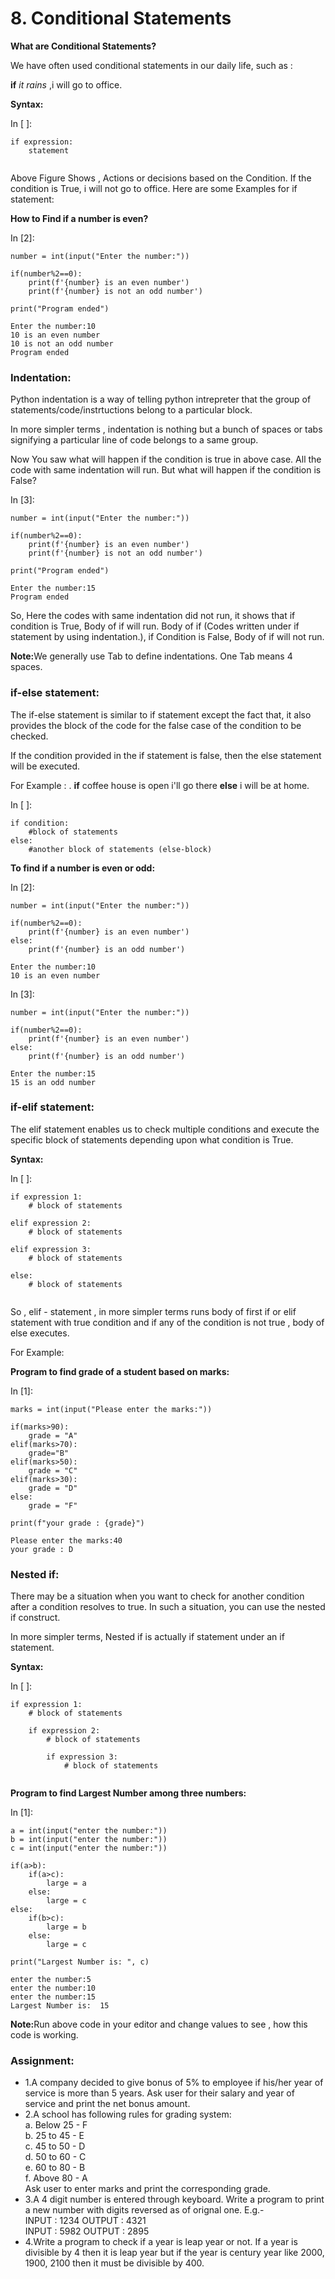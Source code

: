 # 8. Conditional Statements

**What are Conditional Statements?**

We have often used conditional statements in our daily life, such as :

**if** _it rains_ ,i will go to office.

**Syntax:**

In \[ ]:

```
if expression:  
    statement  
```

<figure><img src="https://2715416193-files.gitbook.io/~/files/v0/b/gitbook-x-prod.appspot.com/o/spaces%2FqrOwR7E0344TGTnSFHoL%2Fuploads%2Fk7vQ1SkZnfI3Ae0GP4uZ%2Fimage.png?alt=media&#x26;token=4684f90c-475c-4e65-a38f-64b728e987b7" alt=""><figcaption></figcaption></figure>

Above Figure Shows , Actions or decisions based on the Condition. If the condition is True, i will not go to office. Here are some Examples for if statement:

**How to Find if a number is even?**

In \[2]:

```
number = int(input("Enter the number:"))

if(number%2==0):
    print(f'{number} is an even number')
    print(f'{number} is not an odd number')

print("Program ended")
```

```
Enter the number:10
10 is an even number
10 is not an odd number
Program ended
```

### Indentation:

Python indentation is a way of telling python intrepreter that the group of statements/code/instrtuctions belong to a particular block.

In more simpler terms , indentation is nothing but a bunch of spaces or tabs signifying a particular line of code belongs to a same group.

Now You saw what will happen if the condition is true in above case. All the code with same indentation will run. But what will happen if the condition is False?

In \[3]:

```
number = int(input("Enter the number:"))

if(number%2==0):
    print(f'{number} is an even number')
    print(f'{number} is not an odd number')

print("Program ended")
```

```
Enter the number:15
Program ended
```

So, Here the codes with same indentation did not run, it shows that if condition is True, Body of if will run. Body of if (Codes written under if statement by using indentation.), if Condition is False, Body of if will not run.

**Note:**&#x57;e generally use Tab to define indentations. One Tab means 4 spaces.

### if-else statement:

The if-else statement is similar to if statement except the fact that, it also provides the block of the code for the false case of the condition to be checked.

If the condition provided in the if statement is false, then the else statement will be executed.

For Example : . **if** coffee house is open i'll go there **else** i will be at home.

In \[ ]:

```
if condition:  
    #block of statements   
else:   
    #another block of statements (else-block)  
```

**To find if a number is even or odd:**

In \[2]:

```
number = int(input("Enter the number:"))

if(number%2==0):
    print(f'{number} is an even number')
else:
    print(f'{number} is an odd number')
```

```
Enter the number:10
10 is an even number
```

In \[3]:

```
number = int(input("Enter the number:"))

if(number%2==0):
    print(f'{number} is an even number')
else:
    print(f'{number} is an odd number')
```

```
Enter the number:15
15 is an odd number
```

### if-elif statement:

The elif statement enables us to check multiple conditions and execute the specific block of statements depending upon what condition is True.

**Syntax:**

In \[ ]:

```
if expression 1:   
    # block of statements   
  
elif expression 2:   
    # block of statements   
  
elif expression 3:   
    # block of statements   
  
else:   
    # block of statements 
```

<figure><img src="https://2715416193-files.gitbook.io/~/files/v0/b/gitbook-x-prod.appspot.com/o/spaces%2FqrOwR7E0344TGTnSFHoL%2Fuploads%2FHf6HCbSuI96TK1hO2IxP%2Fimage.png?alt=media&#x26;token=b5a4baa1-dbb0-4de9-9c4a-677e9a605b57" alt=""><figcaption></figcaption></figure>

So , elif - statement , in more simpler terms runs body of first if or elif statement with true condition and if any of the condition is not true , body of else executes.

For Example:

**Program to find grade of a student based on marks:**

In \[1]:

```
marks = int(input("Please enter the marks:")) 

if(marks>90):
    grade = "A"
elif(marks>70):
    grade="B"
elif(marks>50):
    grade = "C"
elif(marks>30):
    grade = "D"
else:
    grade = "F"

print(f"your grade : {grade}")
```

```
Please enter the marks:40
your grade : D
```

### Nested if:

There may be a situation when you want to check for another condition after a condition resolves to true. In such a situation, you can use the nested if construct.

In more simpler terms, Nested if is actually if statement under an if statement.

**Syntax:**

In \[ ]:

```
if expression 1:   
    # block of statements   
  
    if expression 2:   
        # block of statements   
  
        if expression 3:   
            # block of statements   
```

<figure><img src="https://2715416193-files.gitbook.io/~/files/v0/b/gitbook-x-prod.appspot.com/o/spaces%2FqrOwR7E0344TGTnSFHoL%2Fuploads%2FN4yLwsvuhbLjcEEB5A5N%2Fimage.png?alt=media&#x26;token=76d5018f-10d6-45df-a4fc-ea2a640b6ae3" alt=""><figcaption></figcaption></figure>

**Program to find Largest Number among three numbers:**

In \[1]:

```
a = int(input("enter the number:"))
b = int(input("enter the number:"))
c = int(input("enter the number:"))

if(a>b):
    if(a>c):
        large = a
    else:
        large = c
else:
    if(b>c):
        large = b
    else:
        large = c

print("Largest Number is: ", c)
```

```
enter the number:5
enter the number:10
enter the number:15
Largest Number is:  15
```

**Note:**&#x52;un above code in your editor and change values to see , how this code is working.

### Assignment:

* 1.A company decided to give bonus of 5% to employee if his/her year of service is more than 5 years. Ask user for their salary and year of service and print the net bonus amount.
* 2.A school has following rules for grading system:\
  a. Below 25 - F\
  b. 25 to 45 - E\
  c. 45 to 50 - D\
  d. 50 to 60 - C\
  e. 60 to 80 - B\
  f. Above 80 - A\
  Ask user to enter marks and print the corresponding grade.
* 3.A 4 digit number is entered through keyboard. Write a program to print a new number with digits reversed as of orignal one. E.g.-\
  INPUT : 1234 OUTPUT : 4321\
  INPUT : 5982 OUTPUT : 2895
* 4.Write a program to check if a year is leap year or not. If a year is divisible by 4 then it is leap year but if the year is century year like 2000, 1900, 2100 then it must be divisible by 400.
